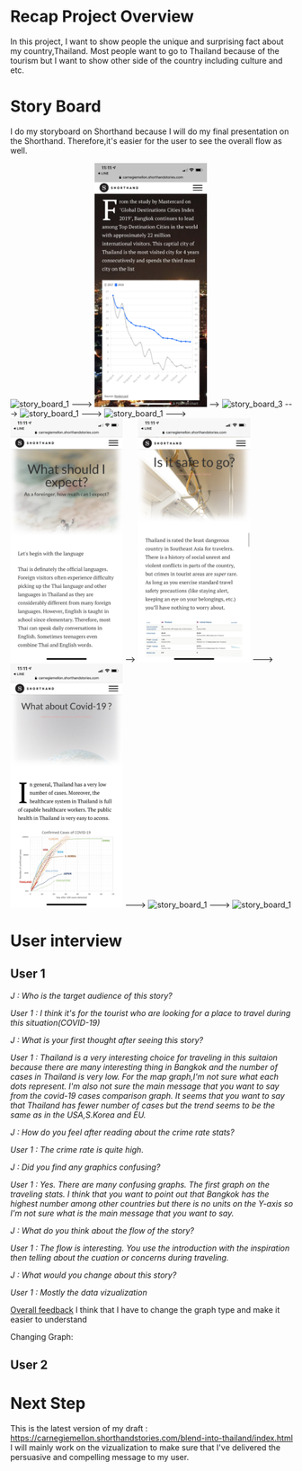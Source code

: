 
# Recap Project Overview
In this project, I want to show people the unique and surprising fact about my country,Thailand.
Most people want to go to Thailand because of the tourism but I want to show other side of the country including culture and etc.

# Story Board
I do my storyboard on Shorthand because I will do my final presentation on the Shorthand. Therefore,it's easier for the user to see the overall flow as well.

<img src="shorthand_1.PNG" alt="story_board_1" width="200"/> ---> <img src="shorthand_2.PNG" alt="story_board_2" width="200"/> --> <img src="shorthand_3.PNG" alt="story_board_3" width="200"/> --->  <img src="shorthand_4.PNG" alt="story_board_1" width="200"/> ---> <img src="shorthand_5.PNG" alt="story_board_1" width="200"/> ---> <img src="shorthand_6.PNG" alt="story_board_1" width="200"/> --> <img src="shorthand_7.PNG" alt="story_board_1" width="200"/> ---> <img src="shorthand_8.PNG" alt="story_board_1" width="200"/>  ---> <img src="shorthand_9.PNG" alt="story_board_1" width="200"/> ---> <img src="shorthand_10.PNG" alt="story_board_1" width="200"/> 

# User interview

## User 1

<em>J : Who is the target audience of this story?

User 1 : I think it's for the tourist who are looking for a place to travel during this situation(COVID-19)

J : What is your first thought after seeing this story?

User 1 : Thailand is a very interesting choice for traveling in this suitaion because there are many interesting thing in Bangkok and the number of cases in Thailand is very low. For the map graph,I'm not sure what each dots represent. I'm also not sure the main message that you want to say from the covid-19 cases comparison graph. It seems that you want to say that Thailand has fewer number of cases but the trend seems to be the same as in the USA,S.Korea and EU.

J : How do you feel after reading about the crime rate stats?

User 1 : The crime rate is quite high.

J : Did you find any graphics confusing?

User 1 :  Yes. There are many confusing graphs. The first graph on the traveling stats. I think that you want to point out that Bangkok has the highest number among other countries but there is no units on the Y-axis so I'm not sure what is the main message that you want to say. 

J : What do you think about the flow of the story?

User 1 : The flow is interesting. You use the introduction with the inspiration then telling about the cuation or concerns during traveling.

J : What would you change about this story?

User 1 : Mostly the data vizualization</em>

<ins>Overall feedback</ins>
I think that I have to change the graph type and make it easier to understand

Changing Graph:

## User 2

# Next Step

This is the latest version of my draft : https://carnegiemellon.shorthandstories.com/blend-into-thailand/index.html
I will mainly work on the vizualization to make sure that I've delivered the persuasive and compelling message to my user.
